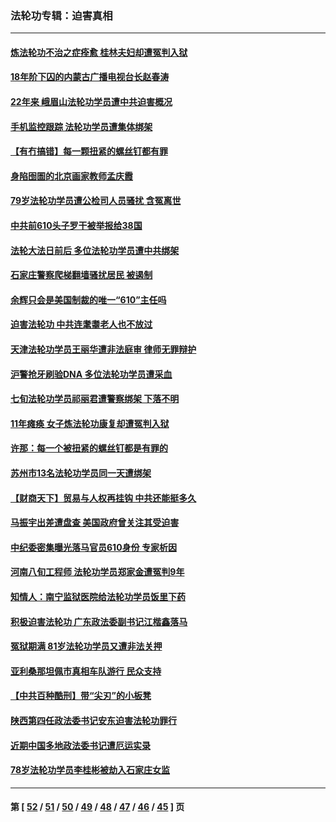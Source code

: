 ### 法轮功专辑：迫害真相
---
#### [炼法轮功不治之症痊愈 桂林夫妇却遭冤判入狱](../../pages/nf4379/n12985744.md?05310430) 
#### [18年阶下囚的内蒙古广播电视台长赵春涛](../../pages/nf4379/n12980249.md?05310430) 
#### [22年来 峨眉山法轮功学员遭中共迫害概况](../../pages/nf4379/n12974308.md?05310430) 
#### [手机监控跟踪 法轮功学员遭集体绑架](../../pages/nf4379/n12977989.md?05310430) 
#### [【有冇搞错】每一颗扭紧的螺丝钉都有罪](../../pages/nf4379/n12977983.md?05310430) 
#### [身陷囹圄的北京画家教师孟庆霞](../../pages/nf4379/n12977437.md?05310430) 
#### [79岁法轮功学员遭公检司人员骚扰 含冤离世](../../pages/nf4379/n12976879.md?05310430) 
#### [中共前610头子罗干被举报给38国](../../pages/nf4379/n12975419.md?05310430) 
#### [法轮大法日前后 多位法轮功学员遭中共绑架](../../pages/nf4379/n12970047.md?05310430) 
#### [石家庄警察爬梯翻墙骚扰居民 被遏制](../../pages/nf4379/n12974162.md?05310430) 
#### [余辉只会是美国制裁的唯一“610”主任吗](../../pages/nf4379/n12972837.md?05310430) 
#### [迫害法轮功 中共连耄耋老人也不放过](../../pages/nf4379/n12972320.md?05310430) 
#### [天津法轮功学员王丽华遭非法庭审 律师无罪辩护](../../pages/nf4379/n12971731.md?05310430) 
#### [沪警抢牙刷验DNA 多位法轮功学员遭采血](../../pages/nf4379/n12969218.md?05310430) 
#### [七旬法轮功学员祁丽君遭警察绑架 下落不明](../../pages/nf4379/n12958701.md?05310430) 
#### [11年瘫痪 女子炼法轮功康复却遭冤判入狱](../../pages/nf4379/n12969556.md?05310430) 
#### [许那：每一个被扭紧的螺丝钉都是有罪的](../../pages/nf4379/n12970293.md?05310430) 
#### [苏州市13名法轮功学员同一天遭绑架](../../pages/nf4379/n12969071.md?05310430) 
#### [【财商天下】贸易与人权再挂钩 中共还能挺多久](../../pages/nf4379/n12968324.md?05310430) 
#### [马振宇出差遭盘查 美国政府曾关注其受迫害](../../pages/nf4379/n12954069.md?05310430) 
#### [中纪委密集曝光落马官员610身份 专家析因](../../pages/nf4379/n12965122.md?05310430) 
#### [河南八旬工程师 法轮功学员郑家金遭冤判9年](../../pages/nf4379/n12966181.md?05310430) 
#### [知情人：南宁监狱医院给法轮功学员饭里下药](../../pages/nf4379/n12963981.md?05310430) 
#### [积极迫害法轮功 广东政法委副书记江楷鑫落马](../../pages/nf4379/n12963572.md?05310430) 
#### [冤狱期满 81岁法轮功学员又遭非法关押](../../pages/nf4379/n12960945.md?05310430) 
#### [亚利桑那坦佩市真相车队游行 民众支持](../../pages/nf4379/n12961510.md?05310430) 
#### [【中共百种酷刑】带“尖刃”的小板凳](../../pages/nf4379/n12961000.md?05310430) 
#### [陕西第四任政法委书记安东迫害法轮功罪行](../../pages/nf4379/n12960418.md?05310430) 
#### [近期中国多地政法委书记遭厄运实录](../../pages/nf4379/n12958032.md?05310430) 
#### [78岁法轮功学员李桂彬被劫入石家庄女监](../../pages/nf4379/n12956151.md?05310430) 

---
#### 第 [ [52](./52.md?05310430) / [51](./51.md?05310430) / [50](./50.md?05310430) / [49](./49.md?05310430) / [48](./48.md?05310430) / [47](./47.md?05310430) / [46](./46.md?05310430) / [45](./45.md?05310430) ] 页
